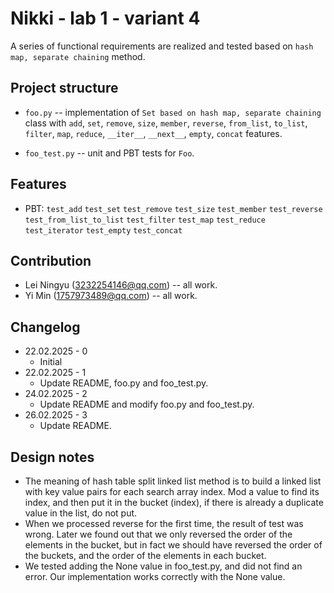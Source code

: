 # Nikki - lab 1 - variant 4

A series of functional requirements are realized and tested based on `hash map, separate chaining` method.

## Project structure

- `foo.py` -- implementation of `Set based on hash map, separate chaining` class with `add`, `set`, `remove`, `size`, `member`, `reverse`, `from_list`, `to_list`, `filter`, `map`, `reduce`, `__iter__`, `__next__`, `empty`, `concat` features.
   
- `foo_test.py` -- unit and PBT tests for `Foo`.

## Features

- PBT: `test_add`
       `test_set`
       `test_remove`
       `test_size`
       `test_member`
       `test_reverse`
       `test_from_list_to_list`
       `test_filter`
       `test_map`
       `test_reduce`
       `test_iterator`
       `test_empty`
       `test_concat`

## Contribution

- Lei Ningyu (3232254146@qq.com) -- all work.
- Yi Min (1757973489@qq.com) -- all work.

## Changelog

- 22.02.2025 - 0
  - Initial
- 22.02.2025 - 1
  - Update README, foo.py and foo_test.py.
- 24.02.2025 - 2
  - Update README and modify foo.py and foo_test.py.
- 26.02.2025 - 3
  - Update README. 

## Design notes

- The meaning of hash table split linked list method is to build a linked list with key value pairs for each search array index. Mod a value to find its index, and then put it in the bucket (index), if there is already a duplicate value in the list, do not put.
- When we processed reverse for the first time, the result of test was wrong. Later we found out that we only reversed the order of the elements in the bucket, but in fact we should have reversed the order of the buckets, and the order of the elements in each bucket.
- We tested adding the None value in foo_test.py, and did not find an error. Our implementation works correctly with the None value.
